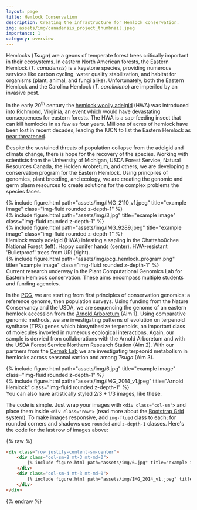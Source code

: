 ```yaml
---
layout: page
title: Hemlock Conservation
description: Creating the infrastructure for Hemlock conservation.
img: assets/img/canadensis_project_thumbnail.jpeg
importance: 1
category: overview
---
```


Hemlocks (_Tsuga_) are a geuns of temperate forest trees critically important in their ecosystems. In eastern North American forests, the Eastern Hemlock (_T. canadensis_) is a keystone species, providing numerous services like carbon cycling, water quality stabilization, and habitat for organisms (plant, animal, and fungi alike). Unfortunately, both the Eastern Hemlock and the Carolina Hemlock (_T. caroliniana_) are imperiled by an invasive pest.

In the early 20<sup>th</sup> century the [hemlock woolly adelgid](https://en.wikipedia.org/wiki/Hemlock_woolly_adelgid) (HWA) was introduced into Richmond, Virginia, an event which would have devastating consequences for eastern forests. The HWA is a sap-feeding insect that can kill hemlocks in as few as four years. Millions of acres of hemlock have been lost in recent decades, leading the IUCN to list the Eastern Hemlock as [near threatened](https://www.iucnredlist.org/species/42431/2979676).

Despite the sustained threats of population collapse from the adelgid and climate change, there is hope for the recovery of the species. Working with scientists from the University of Michigan, USDA Forest Service, Natural Resources Canada, the Holden Arobretum, and others, we are developing a conservation program for the Eastern Hemlock. Using princpiles of genomics, plant breeding, and ecology, we are creating the genomic and germ plasm resources to create solutions for the complex problems the species faces.

<div class="row">
    <div class="col-sm mt-3 mt-md-0">
        {% include figure.html path="assets/img/IMG_2110_v1.jpeg" title="example image" class="img-fluid rounded z-depth-1" %}
    </div>
    <div class="col-sm mt-3 mt-md-0">
        {% include figure.html path="assets/img/3.jpg" title="example image" class="img-fluid rounded z-depth-1" %}
    </div>
    <div class="col-sm mt-3 mt-md-0">
        {% include figure.html path="assets/img/IMG_9289.jpeg" title="example image" class="img-fluid rounded z-depth-1" %}
    </div>
</div>
<div class="caption">
    Hemlock wooly adelgid (HWA) infesting a sapling in the Chattaho0chee National Forest (left). Happy conifer hands (center). HWA-resistant 'Bulletproof' trees from URI (right).
</div>
<div class="row">
    <div class="col-sm mt-3 mt-md-0">
        {% include figure.html path="assets/img/pcg_hemlock_program.png"
        title="example image" class="img-fluid rounded z-depth-1" %}
    </div>
</div>
<div class="caption">
    Current research underway in the Plant Computational Genomics Lab for Eastern Hemlock conservation. These aims encompass multiple students and funding agencies. 
</div>

In the [PCG](http://plantcompgenomics.com/), we are starting from first principles of conservation genomics: a reference genome, then population surveys. Using funding from the Nature Conservancy and the USDA, we are sequencing the genome of an eastern hemlock accession from the [Arnold Arboretum](https://arboretum.harvard.edu/explorer/?id=1509-1*A) (Aim 1). Using comparative genomic methods, we are investigating patterns of evolution on terpenoid synthase (TPS) genes which biosynthesize terpenoids, an important class of molecules invovled in numerous ecological interactions. Again, our sample is dervied from collaborations with the Arnold Arboretum and with the USDA Forest Service Northern Research Station (Aim 2). With our partners from the [Cernak Lab](https://cernaklab.com/) we are investigating terpeonid metabolism in hemlocks across seasonal vartion and among _Tsuga_ (Aim 3). 


<div class="row justify-content-sm-center">
    <div class="col-sm-8 mt-3 mt-md-0">
        {% include figure.html path="assets/img/6.jpg" title="example image" class="img-fluid rounded z-depth-1" %}
    </div>
    <div class="col-sm-4 mt-3 mt-md-0">
        {% include figure.html path="assets/img/IMG_2014_v1.jpeg" title="Arnold Hemlock" class="img-fluid rounded z-depth-1" %}
    </div>
</div>
<div class="caption">
    You can also have artistically styled 2/3 + 1/3 images, like these.
</div>


The code is simple.
Just wrap your images with `<div class="col-sm">` and place them inside `<div class="row">` (read more about the <a href="https://getbootstrap.com/docs/4.4/layout/grid/">Bootstrap Grid</a> system).
To make images responsive, add `img-fluid` class to each; for rounded corners and shadows use `rounded` and `z-depth-1` classes.
Here's the code for the last row of images above:

{% raw %}
```html
<div class="row justify-content-sm-center">
    <div class="col-sm-8 mt-3 mt-md-0">
        {% include figure.html path="assets/img/6.jpg" title="example image" class="img-fluid rounded z-depth-1" %}
    </div>
    <div class="col-sm-4 mt-3 mt-md-0">
        {% include figure.html path="assets/img/IMG_2014_v1.jpeg" title="Arnold Hemlock" class="img-fluid rounded z-depth-1" %}
    </div>
</div>
```
{% endraw %}
